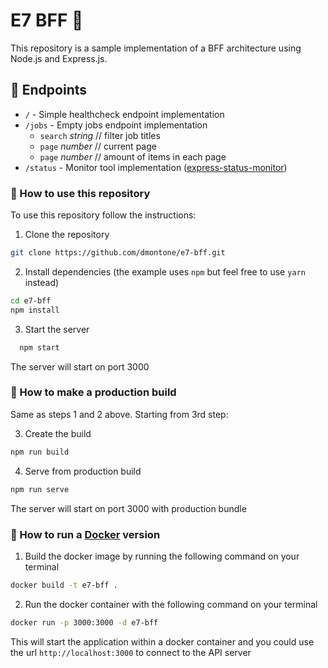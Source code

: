 # E7 BFF 🚀

This repository is a sample implementation of a BFF architecture using Node.js and Express.js.

## 🔎 Endpoints

- `/` - Simple healthcheck endpoint implementation
- `/jobs` - Empty jobs endpoint implementation
  - `search` _string_ // filter job titles
  - `page` _number_ // current page
  - `page` _number_ // amount of items in each page
- `/status` - Monitor tool implementation ([express-status-monitor](https://github.com/RafalWilinski/express-status-monitor))

### 📖 How to use this repository

To use this repository follow the instructions:

1. Clone the repository
```bash
git clone https://github.com/dmontone/e7-bff.git
```

2. Install dependencies (the example uses `npm` but feel free to use `yarn` instead)
```bash
cd e7-bff
npm install
```

3. Start the server
```bash
  npm start
```
The server will start on port 3000

### 🔌 How to make a production build

Same as steps 1 and 2 above. Starting from 3rd step:

3. Create the build
```bash
npm run build
```

4. Serve from production build
```bash
npm run serve
```
The server will start on port 3000 with production bundle

### 🐳 How to run a [Docker](https://www.docker.com/products) version
1. Build the docker image by running the following command on your terminal
```bash
docker build -t e7-bff .
```

2. Run the docker container with the following command on your terminal
```bash
docker run -p 3000:3000 -d e7-bff
```

This will start the application within a docker container and you could use the url `http://localhost:3000` to connect to the API server

